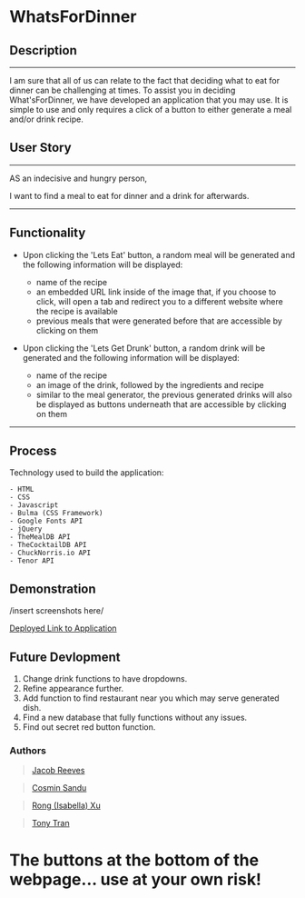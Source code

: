 # WhatsForDinner

## Description

---

I am sure that all of us can relate to the fact that deciding what to eat for dinner can be challenging at times. To assist you in deciding What'sForDinner, we have developed an application that you may use. It is simple to use and only requires a click of a button to either generate a meal and/or drink recipe.


## User Story

---

AS an indecisive and hungry person,

I want to find a meal to eat for dinner and a drink for afterwards.

---

## Functionality

- Upon clicking the 'Lets Eat' button, a random meal will be generated and the following information will be displayed:

    - name of the recipe
    - an embedded URL link inside of the image that, if you choose to click, will open a tab and redirect you to a different website where the recipe is available
    - previous meals that were generated before that are accessible by clicking on them
    
- Upon clicking the 'Lets Get Drunk' button, a random drink will be generated and the following information will be displayed:

    - name of the recipe
    - an image of the drink, followed by the ingredients and recipe
    - similar to the meal generator, the previous generated drinks will also be displayed as buttons underneath that are accessible by clicking on them

---

## Process

Technology used to build the application:

    - HTML
    - CSS
    - Javascript
    - Bulma (CSS Framework)
    - Google Fonts API
    - jQuery 
    - TheMealDB API
    - TheCocktailDB API
    - ChuckNorris.io API
    - Tenor API

## Demonstration

/insert screenshots here/

[Deployed Link to Application](https://tonytran97.github.io/WhatsForDinner/)

## Future Devlopment

1. Change drink functions to have dropdowns.
2. Refine appearance further. 
3. Add function to find restaurant near you which may serve generated dish.
4. Find a new database that fully functions without any issues. 
5. Find out secret red button function.


### Authors

 > [Jacob Reeves](https://github.com/JDReeves86)

 > [Cosmin Sandu](https://github.com/csandu123)

 > [Rong (Isabella) Xu](https://github.com/EnlightenmentMind)

 > [Tony Tran](https://github.com/tonytran97)
    
# **The buttons at the bottom of the webpage... use at your own risk!**
